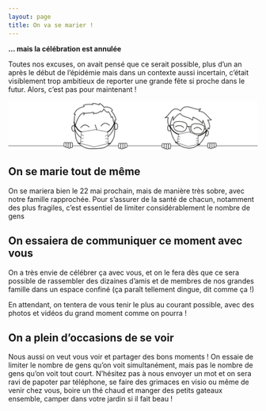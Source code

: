 ```yaml
---
layout: page
title: On va se marier !
---
```


**… mais la célébration est annulée**

Toutes nos excuses, on avait pensé que ce serait possible, plus d’un an après le début de l’épidémie mais dans un contexte aussi incertain, c’était visiblement trop ambitieux de reporter une grande fête si proche dans le futur. Alors, c’est pas pour maintenant ! 

![image de nous](/assets/banner_pandemic.svg)

## On se marie tout de même
On se mariera bien le 22 mai prochain, mais de manière très sobre, avec notre famille rapprochée. Pour s’assurer de la santé de chacun, notamment des plus fragiles, c’est essentiel de limiter considérablement le nombre de gens 

## On essaiera de communiquer ce moment avec vous
On a très envie de célébrer ça avec vous, et on le fera dès que ce sera possible de rassembler des dizaines d’amis et de membres de nos grandes famille dans un espace confiné (ça paraît tellement dingue, dit comme ça !)

En attendant, on tentera de vous tenir le plus au courant possible, avec des photos et vidéos du grand moment comme on pourra ! 

## On a plein d’occasions de se voir
Nous aussi on veut vous voir et partager des bons moments ! On essaie de limiter le nombre de gens qu’on voit simultanément, mais pas le nombre de gens qu’on voit tout court. N’hésitez pas à nous envoyer un mot et on sera ravi de papoter par téléphone, se faire des grimaces en visio ou même de venir chez vous, boire un thé chaud et manger des petits gateaux ensemble, camper dans votre jardin si il fait beau !
